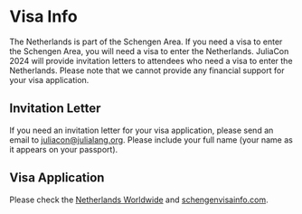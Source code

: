 # Visa Info

The Netherlands is part of the Schengen Area. If you need a visa to enter the Schengen Area, you will need a visa to enter the Netherlands. JuliaCon 2024 will provide invitation letters to attendees who need a visa to enter the Netherlands. Please note that we cannot provide any financial support for your visa application.

## Invitation Letter

If you need an invitation letter for your visa application, please send an email to
[juliacon@julialang.org](mailto:juliacon@julialang.org). Please include your full name
(your name as it appears on your passport).

## Visa Application

Please check the [Netherlands Worldwide](https://www.netherlandsworldwide.nl/visa-the-netherlands/schengen-visa)
and [schengenvisainfo.com](https://www.schengenvisainfo.com/).
